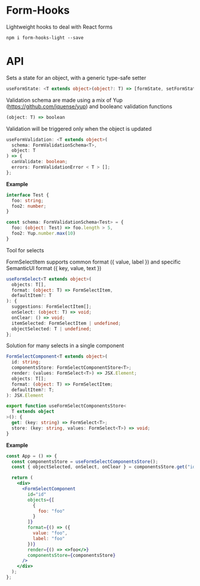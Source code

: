 # Form-Hooks

Lightweight hooks to deal with React forms

`npm i form-hooks-light --save`

# API

Sets a state for an object, with a generic type-safe setter


```typescript
useFormState: <T extends object>(object?: T) => [formState, setFormState];
```

Validation schema are made using a mix of Yup (https://github.com/jquense/yup)
and booleanc validation functions 
```typescript
(object: T) => boolean
```

Validation will be triggered only when the object is updated

```typescript
useFormValidation: <T extends object>(
  schema: FormValidationSchema<T>,
  object: T
) => {
  canValidate: boolean;
  errors: FormValidationError < T > [];
};
```

<b>Example</b>

```typescript
interface Test {
  foo: string;
  foo2: number;
}

const schema: FormValidationSchema<Test> = {
  foo: (object: Test) => foo.length > 5,
  foo2: Yup.number.max(10)
}
```

Tool for selects

FormSelectItem supports common format ({ value, label }) and
specific SemanticUI format ({ key, value, text })

```typescript
useFormSelect<T extends object>(
  objects: T[],
  format: (object: T) => FormSelectItem,
  defaultItem?: T
): {
  suggestions: FormSelectItem[];
  onSelect: (object: T) => void;
  onClear: () => void;
  itemSelected: FormSelectItem | undefined;
  objectSelected: T | undefined;
};
```

Solution for many selects in a single component

```typescript
FormSelectComponent<T extends object>(
  id: string;
  componentsStore: FormSelectComponentStore<T>;
  render: (values: FormSelect<T>) => JSX.Element;
  objects: T[];
  format: (object: T) => FormSelectItem;
  defaultItem?: T;
): JSX.Element

export function useFormSelectComponentsStore<
  T extends object
>(): {
  get: (key: string) => FormSelect<T>;
  store: (key: string, values: FormSelect<T>) => void;
}
```

<b>Example</b>

```jsx
const App = () => {
  const componentsStore = useFormSelectComponentsStore();
  const { objectSelected, onSelect, onClear } = componentsStore.get("id");

  return (
    <div>
      <FormSelectComponent
        id="id"
        objects={[
          {
            foo: "foo"
          }
        ]}
        format={() => ({
          value: "foo",
          label: "foo"
        })}
        render={() => <>foo</>}
        componentsStore={componentsStore}
      />
    </div>
  );
};
```
